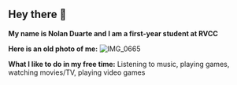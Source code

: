 ## Hey there 👋


**My name is Nolan Duarte and I am a first-year student at RVCC**

**Here is an old photo of me:**
![IMG_0665](https://github.com/user-attachments/assets/e20ab421-1bc2-4768-8d63-de9216d3fde2)

**What I like to do in my free time:** Listening to music, playing games, watching movies/TV, playing video games


